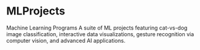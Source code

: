 # MLProjects
Machine Learning Programs
A suite of ML projects featuring cat-vs-dog image classification, interactive data visualizations, gesture recognition via computer vision, and advanced AI applications.
